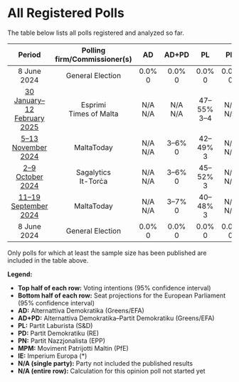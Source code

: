 # All Registered Polls

The table below lists all polls registered and analyzed so far.

| Period     | Polling firm/Commissioner(s) | AD | AD+PD | PL | PD | PN | MPM | IE |
|:----------:|:----------------------------:|:--:|:--:|:--:|:--:|:--:|:--:|:--:|
| 8 June 2024 | General Election | 0.0% <br> 0 | 0.0% <br> 0 | 0.0% <br> 0 | 0.0% <br> 0 | 0.0% <br> 0 | 0.0% <br> 0 | 0.0% <br> 0 |
| [30 January–12 February 2025](2025-02-12-Esprimi.html) | Esprimi <br> Times of Malta | N/A <br> N/A | N/A <br> N/A | 47–55% <br> 3–4 | N/A <br> N/A | 41–49% <br> 2–3 | N/A <br> N/A | N/A <br> N/A |
| [5–13 November 2024](2024-11-13-MaltaToday.html) | MaltaToday | N/A <br> N/A | 3–6% <br> 0 | 42–49% <br> 3 | N/A <br> N/A | 43–50% <br> 3 | N/A <br> N/A | N/A <br> N/A |
| [2–9 October 2024](2024-10-09-Sagalytics.html) | Sagalytics <br> It-Torċa | N/A <br> N/A | 3–6% <br> 0 | 45–52% <br> 3 | N/A <br> N/A | 41–48% <br> 3 | N/A <br> N/A | N/A <br> N/A |
| [11–19 September 2024](2024-09-19-MaltaToday.html) | MaltaToday | N/A <br> N/A | 3–7% <br> 0 | 40–48% <br> 3 | N/A <br> N/A | 44–52% <br> 3 | N/A <br> N/A | N/A <br> N/A |
| 8 June 2024 | General Election | 0.0% <br> 0 | 0.0% <br> 0 | 0.0% <br> 0 | 0.0% <br> 0 | 0.0% <br> 0 | 0.0% <br> 0 | 0.0% <br> 0 |

Only polls for which at least the sample size has been published are included in the table above.

**Legend:**
+ **Top half of each row:** Voting intentions (95% confidence interval)
+ **Bottom half of each row:** Seat projections for the European Parliament (95% confidence interval)
+ **AD:** Alternattiva Demokratika (Greens/EFA)
+ **AD+PD:** Alternattiva Demokratika–Partit Demokratiku (Greens/EFA)
+ **PL:** Partit Laburista (S&D)
+ **PD:** Partit Demokratiku (RE)
+ **PN:** Partit Nazzjonalista (EPP)
+ **MPM:** Moviment Patrijotti Maltin (PfE)
+ **IE:** Imperium Europa (*)
+ **N/A (single party):** Party not included the published results
+ **N/A (entire row):** Calculation for this opinion poll not started yet

